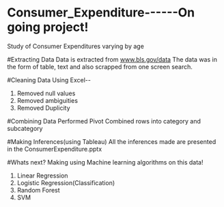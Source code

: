 # Consumer_Expenditure------On going project!
Study of Consumer Expenditures varying by age 

#Extracting Data
Data is extracted from www.bls.gov/data
The data was in the form of table, text and also scrapped from one screen search.

#Cleaning Data
Using Excel--
1. Removed null values
2. Removed ambiguities
3. Removed Duplicity

#Combining Data
Performed Pivot
Combined rows into category and subcategory

#Making Inferences(using Tableau)
All the inferences made are presented in the ConsumerExpenditure.pptx


#Whats next?
Making using Machine learning algorithms on this data!
1. Linear Regression
2. Logistic Regression(Classification)
3. Random Forest
4. SVM
